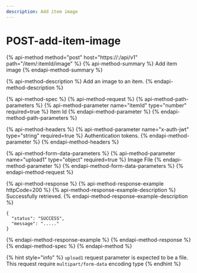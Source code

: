 ```yaml
---
description: Add item image
---
```


# POST-add-item-image

{% api-method method="post" host="https://<host>:<port>/api/v1" path="/item/:itemId/image" %}
{% api-method-summary %}
Add item image
{% endapi-method-summary %}

{% api-method-description %}
Add an image to an item.
{% endapi-method-description %}

{% api-method-spec %}
{% api-method-request %}
{% api-method-path-parameters %}
{% api-method-parameter name="itemId" type="number" required=true %}
Item Id
{% endapi-method-parameter %}
{% endapi-method-path-parameters %}

{% api-method-headers %}
{% api-method-parameter name="x-auth-jwt" type="string" required=true %}
Authentication tokens.
{% endapi-method-parameter %}
{% endapi-method-headers %}

{% api-method-form-data-parameters %}
{% api-method-parameter name="upload1" type="object" required=true %}
Image File
{% endapi-method-parameter %}
{% endapi-method-form-data-parameters %}
{% endapi-method-request %}

{% api-method-response %}
{% api-method-response-example httpCode=200 %}
{% api-method-response-example-description %}
Successfully retrieved.
{% endapi-method-response-example-description %}

```
{
  "status": "SUCCESS",
  "message": "....."
}
```
{% endapi-method-response-example %}
{% endapi-method-response %}
{% endapi-method-spec %}
{% endapi-method %}

{% hint style="info" %}
`upload1` request parameter is expected to be a file. This request require `multipart/form-data` encoding type
{% endhint %}



